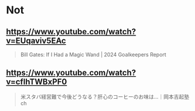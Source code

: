 # Not

## https://www.youtube.com/watch?v=EUqaviv5EAc

> Bill Gates: If I Had a Magic Wand | 2024 Goalkeepers Report 

## https://www.youtube.com/watch?v=cflhTWBxPF0

> 米スタバ経営難で今後どうなる？肝心のコーヒーのお味は…｜岡本吉起塾ch 
